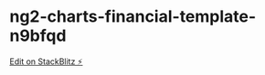 # ng2-charts-financial-template-n9bfqd

[Edit on StackBlitz ⚡️](https://stackblitz.com/edit/ng2-charts-financial-template-n9bfqd)